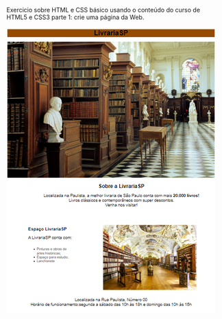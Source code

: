 Exercicio sobre HTML e CSS básico usando o conteúdo do curso de HTML5 e CSS3 parte 1: crie uma página da Web.


<img src="liv.png">